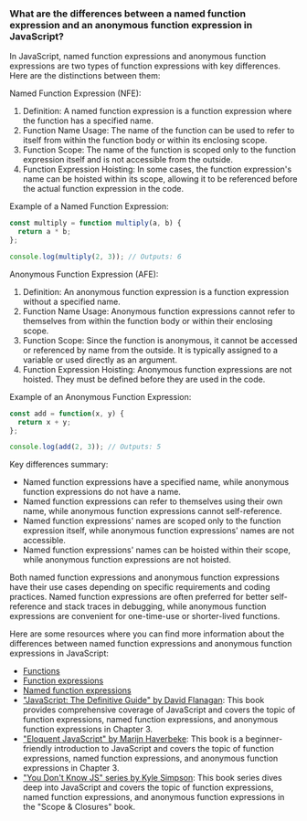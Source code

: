 ### What are the differences between a named function expression and an anonymous function expression in JavaScript?

In JavaScript, named function expressions and anonymous function expressions are two types of function expressions with key differences. Here are the distinctions between them:

Named Function Expression (NFE):
1. Definition: A named function expression is a function expression where the function has a specified name.
2. Function Name Usage: The name of the function can be used to refer to itself from within the function body or within its enclosing scope.
3. Function Scope: The name of the function is scoped only to the function expression itself and is not accessible from the outside.
4. Function Expression Hoisting: In some cases, the function expression's name can be hoisted within its scope, allowing it to be referenced before the actual function expression in the code.

Example of a Named Function Expression:
```javascript
const multiply = function multiply(a, b) {
  return a * b;
};

console.log(multiply(2, 3)); // Outputs: 6
```

Anonymous Function Expression (AFE):
1. Definition: An anonymous function expression is a function expression without a specified name.
2. Function Name Usage: Anonymous function expressions cannot refer to themselves from within the function body or within their enclosing scope.
3. Function Scope: Since the function is anonymous, it cannot be accessed or referenced by name from the outside. It is typically assigned to a variable or used directly as an argument.
4. Function Expression Hoisting: Anonymous function expressions are not hoisted. They must be defined before they are used in the code.

Example of an Anonymous Function Expression:
```javascript
const add = function(x, y) {
  return x + y;
};

console.log(add(2, 3)); // Outputs: 5
```

Key differences summary:
- Named function expressions have a specified name, while anonymous function expressions do not have a name.
- Named function expressions can refer to themselves using their own name, while anonymous function expressions cannot self-reference.
- Named function expressions' names are scoped only to the function expression itself, while anonymous function expressions' names are not accessible.
- Named function expressions' names can be hoisted within their scope, while anonymous function expressions are not hoisted.

Both named function expressions and anonymous function expressions have their use cases depending on specific requirements and coding practices. Named function expressions are often preferred for better self-reference and stack traces in debugging, while anonymous function expressions are convenient for one-time-use or shorter-lived functions.

Here are some resources where you can find more information about the differences between named function expressions and anonymous function expressions in JavaScript:

- [Functions](https://developer.mozilla.org/en-US/docs/Web/JavaScript/Reference/Functions)
- [Function expressions](https://developer.mozilla.org/en-US/docs/Web/JavaScript/Reference/Operators/function)
- [Named function expressions](https://developer.mozilla.org/en-US/docs/Web/JavaScript/Reference/Operators/function#named_function_expression)
- ["JavaScript: The Definitive Guide" by David Flanagan](https://www.oreilly.com/library/view/javascript-the-definitive/9781449393854/): This book provides comprehensive coverage of JavaScript and covers the topic of function expressions, named function expressions, and anonymous function expressions in Chapter 3.
- ["Eloquent JavaScript" by Marijn Haverbeke](https://eloquentjavascript.net/): This book is a beginner-friendly introduction to JavaScript and covers the topic of function expressions, named function expressions, and anonymous function expressions in Chapter 3.
- ["You Don't Know JS" series by Kyle Simpson](https://github.com/getify/You-Dont-Know-JS/tree/2nd-ed/scope-closures): This book series dives deep into JavaScript and covers the topic of function expressions, named function expressions, and anonymous function expressions in the "Scope & Closures" book.
